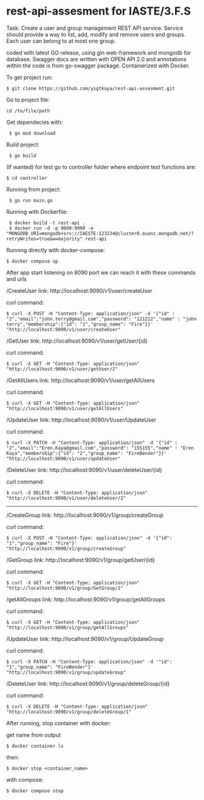 # rest-api-assesment for IASTE/3.F.S

Task: Create a user and group management REST API service. Service should provide a way to list, add, modify and remove users and groups. Each user can belong to at most one group.

coded with latest GO release, using gin web-framework and mongodb for database. Swagger docs are written with OPEN API 2.0 and annotations within the code is from go-swagger package.
Containerized with Docker. 

 To get project run:
    
    $ git clone https://github.com/yigtkaya/rest-api-assesment.git

 Go to project file:
   
    cd /to/file/path
 
 Get dependecies with:
 
     $ go mod download
 
 Build project:
 
     $ go build

 (If wanted) for test go to controller folder where endpoint test functions are:

    $ cd controller 

 Running from project: 

     $ go run main.go

Running with Dockerfile:
  
     $ docker build -t rest-api .
     $ docker run -d -p 9090:9090 -e "MONGODB_URI=mongodb+srv://IAESTE:123234@cluster0.ouanz.mongodb.net/?retryWrites=true&w=majority" rest-api  


Running directly with docker-compose:

    $ docker compose up


After app start listening on 9090 port we can reach it with these commands and urls

/CreateUser
link: http://localhost:9090/v1/user/createUser

curl command:

	$ curl -X POST -H "Content-Type: application/json" -d '{"id" : "2","email":"john.terry@gmail.com","password": "121212","name" : "john            terry","membership":{"id": "1","group_name": "Fire"}}' "http://localhost:9090/v1/user/createUser"


/GetUser
link:
http://localhost:9090/v1/user/getUser/{id}

curl command:

	$ curl -X GET -H "Content-Type: application/json" "http://localhost:9090/v1/user/getUser/2"


/GetAllUsers
link:
http://localhost:9090/v1/user/getAllUsers

curl command:

	$ curl -X GET -H "Content-Type: application/json" "http://localhost:9090/v1/user/getAllUsers"


/UpdateUser
link:
http://localhost:9090/v1/user/UpdateUser

curl command:

	$ curl -X PATCH -H "Content-Type: application/json" -d '{"id" : "2","email":"Eren.Kaya@gmail.com","password": "155155","name" : "Eren Kaya","membership":{"id": "2","group_name": "FireBender"}}' "http://localhost:9090/v1/user/updateUser"

/DeleteUser
link:
http://localhost:9090/v1/user/deleteUser/{id}

curl command:

	$ curl -X DELETE -H "Content-Type: application/json" "http://localhost:9090/v1/user/deleteUser/2"


-----------------------------------------------------------

/CreateGroup
link:
http://localhost:9090/v1/group/createGroup

curl command: 
		
	$ curl -X POST -H "Content-Type: application/json" -d '{"id": "1","group_name": "Fire"}' "http://localhost:9090/v1/group/createGroup"


/GetGroup
link:
http://localhost:9090/v1/group/getUser/{id}

curl command:

	$ curl -X GET -H "Content-Type: application/json" "http://localhost:9090/v1/group/GetGroup/2"


/getAllGroups
link:
http://localhost:9090/v1/group/getAllGroups

curl command:
	
	$ curl -X GET -H "Content-Type: application/json" "http://localhost:9090/v1/group/getAllGroups"


/UpdateUser
link:
http://localhost:9090/v1/group/UpdateGroup

curl command:
	
	$ curl -X PATCH -H "Content-Type: application/json" -d '"id": "1","group_name": "FireBender"}' "http://localhost:9090/v1/group/updateGroup"

/DeleteUser
link:
http://localhost:9090/v1/group/deleteGroup/{id}

curl command:
	
	$ curl -X DELETE -H "Content-Type: application/json" "http://localhost:9090/v1/group/deleteGroup/1"



After running, stop container with docker:

get name from output
	
	$ docker container ls 

then:
	
	$ docker stop <container_name>

with compose:

	$ docker compose stop
